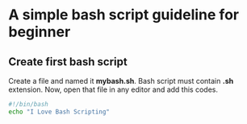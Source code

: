 # A simple bash script guideline for beginner

## Create first bash script

Create a file and named it **mybash.sh**. Bash script must contain **.sh** extension. Now, open that file in any editor and add this codes.

```bash
#!/bin/bash
echo "I Love Bash Scripting"
```
